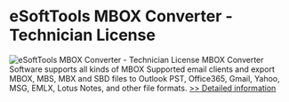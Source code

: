 # eSoftTools MBOX Converter - Technician License
![eSoftTools MBOX Converter - Technician License](https://mycommerce.akamaized.net/api/pimages/P301002748/BIG/301002748.PNG)
MBOX Converter Software supports all kinds of MBOX Supported email clients and export MBOX, MBS, MBX and SBD files to Outlook PST, Office365, Gmail, Yahoo, MSG, EMLX, Lotus Notes, and other file formats.
[>> Detailed information](https://secure.shareit.com/shareit/product.html?productid=301002748&affiliateid=200057808)